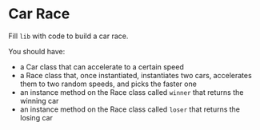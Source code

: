 # Car Race
Fill `lib` with code to build a car race.

You should have:

- a Car class that can accelerate to a certain speed
- a Race class that, once instantiated, instantiates two cars, accelerates them to two random speeds, and picks the faster one
- an instance method on the Race class called `winner` that returns the winning car
- an instance method on the Race class called `loser` that returns the losing car
